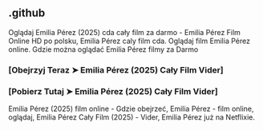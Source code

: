 ## .github

Oglądaj Emilia Pérez (2025) cda cały film za darmo - Emilia Pérez Film Online HD po polsku, Emilia Pérez caly film cda. Oglądaj film Emilia Pérez online. Gdzie można oglądać Emilia Pérez filmy za Darmo

### [Obejrzyj Teraz ➤ Emilia Pérez (2025) Cały Film Vider]

### [Pobierz Tutaj ➤ Emilia Pérez (2025) Cały Film Vider]

Emilia Pérez (2025) film online - Gdzie obejrzeć, Emilia Pérez - film online, oglądaj, Emilia Pérez Cały Film (2025) - Vider, Emilia Pérez już na Netflixie.
